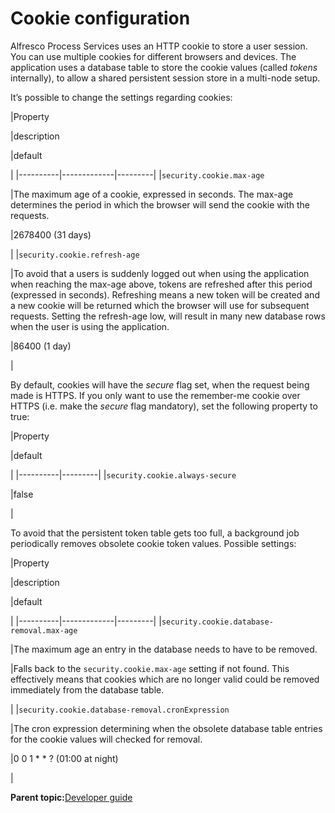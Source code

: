 # Cookie configuration

Alfresco Process Services uses an HTTP cookie to store a user session. You can use multiple cookies for different browsers and devices. The application uses a database table to store the cookie values \(called *tokens* internally\), to allow a shared persistent session store in a multi-node setup.

It’s possible to change the settings regarding cookies:

|Property

|description

|default

|
|----------|-------------|---------|
|`security.cookie.max-age`

|The maximum age of a cookie, expressed in seconds. The max-age determines the period in which the browser will send the cookie with the requests.

|2678400 \(31 days\)

|
|`security.cookie.refresh-age`

|To avoid that a users is suddenly logged out when using the application when reaching the max-age above, tokens are refreshed after this period \(expressed in seconds\). Refreshing means a new token will be created and a new cookie will be returned which the browser will use for subsequent requests. Setting the refresh-age low, will result in many new database rows when the user is using the application.

|86400 \(1 day\)

|

By default, cookies will have the *secure* flag set, when the request being made is HTTPS. If you only want to use the remember-me cookie over HTTPS \(i.e. make the *secure* flag mandatory\), set the following property to true:

|Property

|default

|
|----------|---------|
|`security.cookie.always-secure`

|false

|

To avoid that the persistent token table gets too full, a background job periodically removes obsolete cookie token values. Possible settings:

|Property

|description

|default

|
|----------|-------------|---------|
|`security.cookie.database-removal.max-age`

|The maximum age an entry in the database needs to have to be removed.

|Falls back to the `security.cookie.max-age` setting if not found. This effectively means that cookies which are no longer valid could be removed immediately from the database table.

|
|`security.cookie.database-removal.cronExpression`

|The cron expression determining when the obsolete database table entries for the cookie values will checked for removal.

|0 0 1 \* \* ? \(01:00 at night\)

|

**Parent topic:**[Developer guide](../topics/developmentGuide.md)

